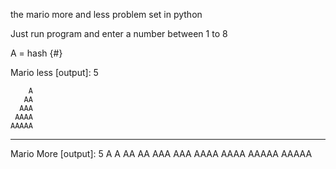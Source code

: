 the mario more and less problem set in python

Just run program and enter a number between 1 to 8

A = hash {#}

Mario less [output]: 5


        A
       AA
      AAA
     AAAA
    AAAAA

------------------------

Mario More [output]: 5
    A A
   AA AA
  AAA AAA
 AAAA AAAA
AAAAA AAAAA         
